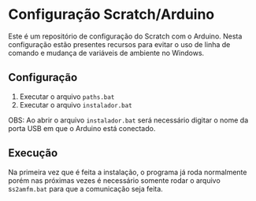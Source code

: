 # Configuração Scratch/Arduino
Este é um repositório de configuração do Scratch com o Arduino.
Nesta configuração estão presentes recursos para evitar o uso de linha de comando e mudança de variáveis de ambiente no Windows.

## Configuração
1. Executar o arquivo `paths.bat`
2. Executar o arquivo `instalador.bat`

OBS: Ao abrir o arquivo `instalador.bat` será necessário digitar o nome da porta USB em que o Arduino está conectado.

## Execução
Na primeira vez que é feita a instalação, o programa já roda normalmente porém nas próximas vezes é necessário somente rodar o arquivo s`s2amfm.bat` para que a comunicação seja feita.